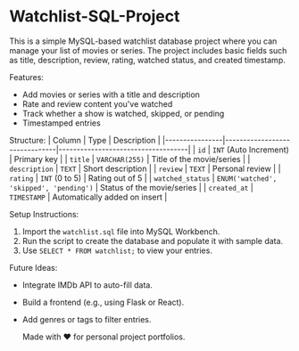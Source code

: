 # Watchlist-SQL-Project
This is a simple MySQL-based watchlist database project where you can manage your list of movies or series. The project includes basic fields such as title, description, review, rating, watched status, and created timestamp.

Features:
- Add movies or series with a title and description
- Rate and review content you've watched
- Track whether a show is watched, skipped, or pending
- Timestamped entries

Structure:
| Column         | Type                          | Description                        |
|----------------|-------------------------------|------------------------------------|
| `id`           | `INT` (Auto Increment)        | Primary key                        |
| `title`        | `VARCHAR(255)`                | Title of the movie/series          |
| `description`  | `TEXT`                        | Short description                  |
| `review`       | `TEXT`                        | Personal review                    |
| `rating`       | `INT` (0 to 5)                | Rating out of 5                    |
| `watched_status` | `ENUM('watched', 'skipped', 'pending')` | Status of the movie/series |
| `created_at`   | `TIMESTAMP`                   | Automatically added on insert      |




Setup Instructions:
1. Import the `watchlist.sql` file into MySQL Workbench.
2. Run the script to create the database and populate it with sample data.
3. Use `SELECT * FROM watchlist;` to view your entries.

Future Ideas:

- Integrate IMDb API to auto-fill data.
- Build a frontend (e.g., using Flask or React).
- Add genres or tags to filter entries.

  Made with ❤️ for personal project portfolios.


